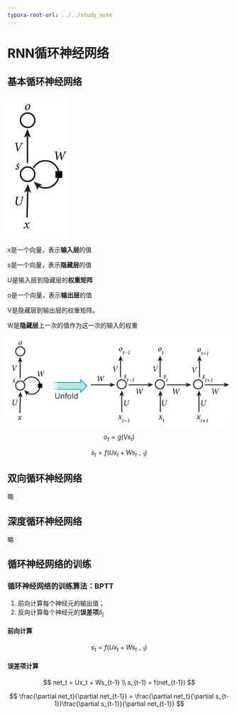```yaml
---
typora-root-url: ../../study_note
---
```


# RNN循环神经网络

## 基本循环神经网络

![RNN_1](/image/RNN_1.jpg)

x是一个向量，表示**输入层**的值

s是一个向量，表示**隐藏层**的值

U是输入层到隐藏层的**权重矩阵**

o是一个向量，表示**输出层**的值

V是隐藏层到输出层的权重矩阵。

W是**隐藏层**上一次的值作为这一次的输入的权重

![RNN_2](/image/RNN_2.jpg)


$$
o_t = g(Vs_t)\tag{1}
$$

$$
s_t = f(Ux_t + Ws_{t-1})\tag{2}
$$



## 双向循环神经网络

略

## 深度循环神经网络

略

## 循环神经网络的训练

### 循环神经网络的训练算法：BPTT

1. 前向计算每个神经元的输出值；
2. 反向计算每个神经元的**误差项**$\delta_j$

#### 前向计算

$$
s_t = f(Ux_t + Ws_{t-1})
$$

#### 误差项计算

$$
net_t = Ux_t + Ws_{t-1} \\
s_{t-1} = f(net_{t-1})
$$

$$
\frac{\partial net_t}{\partial net_{t-1}} = \frac{\partial net_t}{\partial s_{t-1}}\frac{\partial s_{t-1}}{\partial net_{t-1}}
$$

